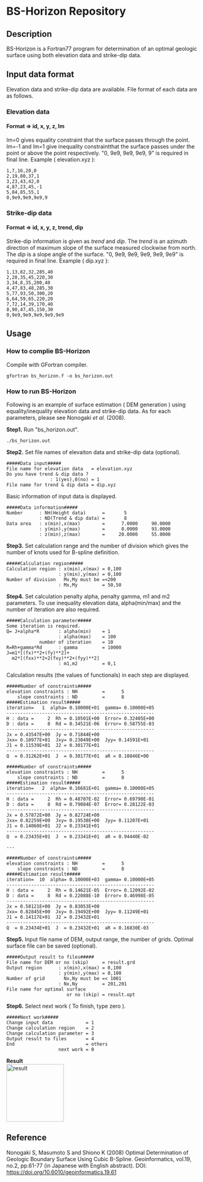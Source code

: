# BS-Horizon Repository

## Description
BS-Horizon is a Fortran77 program for determination of an optimal geologic surface using both elevation data and strike-dip data.


## Input data format
Elevation data and strike-dip data are available. File format of each data are as follows.

### Elevation data
#### Format =>  id, x, y, z, lm  
lm=0 gives equality constraint that the surface passes through the point. lm=-1 and lm=1 give inequality constraintthat the surface passes under the point or above the point respectively. "0, 9e9, 9e9, 9e9, 9" is required in final line.
Example ( elevation.xyz ):
```
1,7,16,20,0
2,19,80,37,1
3,23,43,42,0
4,87,23,45,-1
5,84,85,55,1
0,9e9,9e9,9e9,9
```

### Strike-dip data
#### Format =>  id, x, y, z, trend, dip  
Strike-dip information is given as *trend* and *dip*. The *trend* is an azimuth direction of maximum slope of the surface measured clockwise from north. The *dip* is a slope angle of the surface. "0, 9e9, 9e9, 9e9, 9e9, 9e9" is required in final line. 
Example ( dip.xyz ):
```
1,13,82,32,285,40
2,28,35,45,220,30
3,34,8,35,200,40
4,47,83,48,285,30
5,77,93,50,300,20
6,64,59,65,220,20
7,72,14,39,170,40
8,90,47,45,150,30
0,9e9,9e9,9e9,9e9,9e9
```

## Usage
### How to complie BS-Horizon
Compile with GFortran compiler.

```
gfortran bs_horizon.f -o bs_horizon.out
```
### How to run BS-Horizon
Following is an example of surface estimation ( DEM generation ) using equality/inequality elevation data and strike-dip data. As for each parameters, please see Nonogaki *et al.* (2008).

**Step1.** Run "bs_horizon.out".
```
./bs_horizon.out
```

**Step2.** Set file names of elevaiton data and strike-dip data (optional).
```
#####Data input#####  
File name for elevation data   = elevation.xyz  
Do you have trend & dip data ?  
                : 1(yes),0(no) = 1  
File name for trend & dip data = dip.xyz  
```

Basic information of input data is displayed.
```
#####Data information#####  
Number      : NH(Height data)      =       5  
            : ND(Trend & dip data) =       8  
Data area   : x(min),x(max)        =      7.0000     90.0000  
            : y(min),y(max)        =      8.0000     93.0000  
            : z(min),z(max)        =     20.0000     55.0000  
```

**Step3.** Set calculation range and the number of division which gives the number of knots used for B-spline definition.
```
#####Calculation region#####  
Calculation region : x(min),x(max) = 0,100  
                   : y(min),y(max) = 0,100  
Number of division   Mx,My must be =<200  
                   : Mx,My         = 50,50  
```

**Step4.** Set calculation penalty alpha, penalty gamma, m1 and m2 parameters. To use inequality elevation data, alpha(min/max) and the number of iteration are also required.
```
#####Calculation parameter#####  
Some iteration is required.  
Q= J+alpha*R       : alpha(min)    = 1  
                   : alpha(max)    = 100  
            number of iteration    = 10  
R=Rh+gamma*Rd      : gamma         = 10000  
J=m1*[(fx)**2+(fy)**2]+  
  m2*[(fxx)**2+2(fxy)**2+(fyy)**2]  
                   : m1,m2         = 0,1
```

Calculation results (the values of functionals) in each step are displayed.
```
#####Number of constraints#####  
elevation constraints : NH         =      5  
    slope constraints : ND         =      8  
#####Estimation result#####  
iteration=   1  alpha= 0.10000E+01  gamma= 0.10000E+05  
------------------------------------------------------  
H : data =     2  Rh = 0.10501E+00  Error= 0.32405E+00  
D : data =     8  Rd = 0.34521E-06  Error= 0.58755E-03  
------------------------------------------------------  
Jx = 0.43547E+00  Jy = 0.71844E+00  
Jxx= 0.10977E+01  Jxy= 0.23049E+00  Jyy= 0.14591E+01  
J1 = 0.11539E+01  J2 = 0.30177E+01  
------------------------------------------------------  
Q  = 0.31262E+01  J  = 0.30177E+01  aR = 0.10846E+00  

#####Number of constraints#####  
elevation constraints : NH         =      5  
    slope constraints : ND         =      8  
#####Estimation result#####  
iteration=   2  alpha= 0.16681E+01  gamma= 0.10000E+05  
------------------------------------------------------  
H : data =     2  Rh = 0.48707E-02  Error= 0.69790E-01  
D : data =     8  Rd = 0.79084E-07  Error= 0.28122E-03  
------------------------------------------------------  
Jx = 0.57872E+00  Jy = 0.82724E+00  
Jxx= 0.82259E+00  Jxy= 0.19538E+00  Jyy= 0.11207E+01  
J1 = 0.14060E+01  J2 = 0.23341E+01  
------------------------------------------------------  
Q  = 0.23435E+01  J  = 0.23341E+01  aR = 0.94440E-02  

---  

#####Number of constraints#####  
elevation constraints : NH         =      5  
    slope constraints : ND         =      8  
#####Estimation result#####  
iteration=  10  alpha= 0.10000E+03  gamma= 0.10000E+05  
------------------------------------------------------  
H : data =     2  Rh = 0.14621E-05  Error= 0.12092E-02  
D : data =     8  Rd = 0.22088E-10  Error= 0.46998E-05  
------------------------------------------------------  
Jx = 0.58121E+00  Jy = 0.83053E+00  
Jxx= 0.82845E+00  Jxy= 0.19492E+00  Jyy= 0.11249E+01  
J1 = 0.14117E+01  J2 = 0.23432E+01  
------------------------------------------------------  
Q  = 0.23434E+01  J  = 0.23432E+01  aR = 0.16830E-03  
```

**Step5.** Input file name of DEM, output range, the number of grids. Optimal surface file can be saved (optional). 
```
#####Output result to files#####  
File name for DEM or no (skip)     = result.grd  
Output region      : x(min),x(max) = 0,100  
                   : y(min),y(max) = 0,100  
Number of grid       Nx,Ny must be =< 1001  
                   : Nx,Ny         = 201,201  
File name for optimal surface  
                      or no (skip) = result.opt  
```

**Step6.** Select next work ( To finish, type zero ).
```
#####Next work#####  
Change input data            = 1  
Change calculation region    = 2  
Change calculation parameter = 3  
Output result to files       = 4  
End                          = others  
                   next work = 0  
```

**Result**  
<img src="https://github.com/S-Nonogaki/BS-Horizon/result.png" alt="result" width="150" height="150">

## Reference
Nonogaki S, Masumoto S and Shiono K (2008) Optimal Determination of Geologic Boundary Surface Using Cubic B-Spline. Geoinformatics, vol.19, no.2, pp.61-77 (in Japanese with English abstract). DOI: <https://doi.org/10.6010/geoinformatics.19.61>

